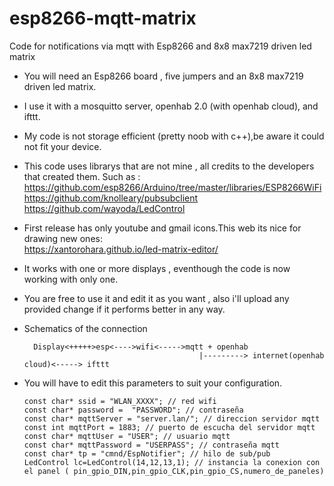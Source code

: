 # esp8266-mqtt-matrix
Code for notifications via mqtt with Esp8266 and 8x8 max7219 driven led matrix


- You will need an Esp8266 board , five jumpers and an 8x8 max7219 driven led matrix.
- I use it with a mosquitto server, openhab 2.0 (with openhab cloud), and ifttt.
- My code is not storage efficient (pretty noob with c++),be aware it could not fit your device.
- This code uses librarys that are not mine , all credits to the developers that created them. Such as :
        https://github.com/esp8266/Arduino/tree/master/libraries/ESP8266WiFi                                                               
        https://github.com/knolleary/pubsubclient                                                                                         
        https://github.com/wayoda/LedControl

- First release has only youtube and gmail icons.This web its nice for drawing new ones:                                                   
  https://xantorohara.github.io/led-matrix-editor/
- It works with one or more displays , eventhough the code is now working with only one.
- You are free to use it and edit it as you want , also i'll upload any provided change if it 
  performs better in any way.
- Schematics of the connection 
  
        Display<+++++>esp<---->wifi<----->mqtt + openhab 
                                             |---------> internet(openhab cloud)<-----> ifttt
                              
- You will have to edit this parameters to suit your configuration.
      
      const char* ssid = "WLAN_XXXX"; // red wifi
      const char* password =  "PASSWORD"; // contraseña
      const char* mqttServer = "server.lan/"; // direccion servidor mqtt
      const int mqttPort = 1883; // puerto de escucha del servidor mqtt
      const char* mqttUser = "USER"; // usuario mqtt
      const char* mqttPassword = "USERPASS"; // contraseña mqtt
      const char* tp = "cmnd/EspNotifier"; // hilo de sub/pub
      LedControl lc=LedControl(14,12,13,1); // instancia la conexion con el panel ( pin_gpio_DIN,pin_gpio_CLK,pin_gpio_CS,numero_de_paneles)

